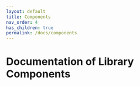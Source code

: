 ```yaml
---
layout: default
title: Components
nav_order: 4
has_children: true
permalink: /docs/components
---
```


# Documentation of Library Components

